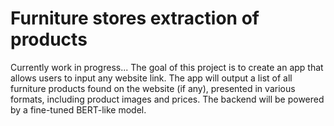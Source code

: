# Furniture stores extraction of products
Currently work in progress... The goal of this project is to create an app that allows users to input any website link. The app will output a list of all furniture products found on the website (if any), presented in various formats, including product images and prices. The backend will be powered by a fine-tuned BERT-like model.
